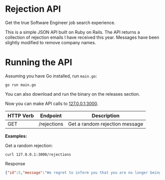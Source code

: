 # Rejection API

Get the true Software Engineer job search experience.

This is a simple JSON API built on Ruby on Rails. The API returns a collection of rejection emails I have received this year. Messages have been slightly modified to remove company names.

# Running the API

Assuming you have Go installed, run `main.go`:

```
go run main.go
```

You can also download and run the binary on the releases section.

Now you can make API calls to [127.0.0.1:3000](http://127.0.0.1:3000).

| HTTP Verb | Endpoint   | Description                    |
|-----------|------------|--------------------------------|
| GET       | /rejections | Get a random rejection message 

**Examples:**

Get a random rejection:

```
curl 127.0.0.1:3000/rejections
```

Response

```json
{"id":5,"message":"We regret to inform you that you are no longer being considered for the Junior Full-Stack Developer position. Thank you for your interest and for taking the time to apply.","created_at":"2020-07-27T23:21:49.043Z","updated_at":"2020-07-27T23:21:49.043Z"}
```
